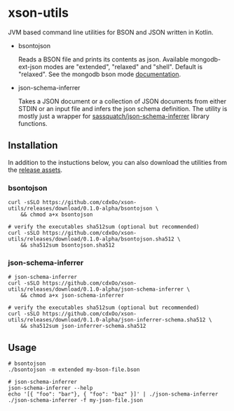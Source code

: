 # xson-utils

JVM based command line utilities for BSON and JSON written in Kotlin.

* bsontojson
    
    Reads a BSON file and prints its contents as json. Available mongodb-ext-json modes are "extended", "relaxed" and "shell". Default is "relaxed".
    See the mongodb bson mode [documentation](https://mongodb.github.io/mongo-java-driver/4.0/bson/extended-json/).

* json-schema-inferrer
    
    Takes a JSON document or a collection of JSON documents from either STDIN or an input file and infers the json schema definition.
    The utility is mostly just a wrapper for [sassquatch/json-schema-inferrer](https://github.com/saasquatch/json-schema-inferrer) library functions.
   


## Installation
    
In addition to the  instuctions below, you can also download the utilities from the [release assets](https://github.com/cdxOo/xson-utils/releases).

### bsontojson
    
    curl -sSLO https://github.com/cdxOo/xson-utils/releases/download/0.1.0-alpha/bsontojson \
        && chmod a+x bsontojson

    # verify the executables sha512sum (optional but recommended)
    curl -sSLO https://github.com/cdxOo/xson-utils/releases/download/0.1.0-alpha/bsontojson.sha512 \
        && sha512sum bsontojson.sha512

### json-schema-inferrer

    # json-schema-inferrer
    curl -sSLO https://github.com/cdxOo/xson-utils/releases/download/0.1.0-alpha/json-schema-inferrer \
        && chmod a+x json-schema-inferrer

    # verify the executables sha512sum (optional but recommended)
    curl -sSLO https://github.com/cdxOo/xson-utils/releases/download/0.1.0-alpha/json-inferrer-schema.sha512 \
        && sha512sum json-inferrer-schema.sha512

## Usage
    
    # bsontojson
    ./bsontojson -m extended my-bson-file.bson

    # json-schema-inferrer
    json-schema-inferrer --help
    echo '[{ "foo": "bar"}, { "foo": "baz" }]' | ./json-schema-inferrer
    ./json-schema-inferrer -f my-json-file.json
